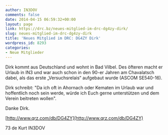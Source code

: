 ```yaml
---
author: IN3DOV
comments: false
date: 2014-04-15 06:59:32+00:00
layout: page
link: https://drc.bz/neues-mitglied-im-drc-dg4zy-dirk/
slug: neues-mitglied-im-drc-dg4zy-dirk
title: 'Neues Mitglied im DRC: DG4ZY Dirk'
wordpress_id: 8293
categories:
- Neue Mitglieder
---
```


Dirk kommt aus Deutschland und wohnt in Bad Vilbel. Des öfteren macht er Urlaub in IN3 und war auch schon in den 90-er Jahren am Chavalatsch dabei, als das erste „Versuchsrelais“ aufgebaut wurde (ASCOM SE540-16).

Dirk schreibt: "Da ich oft in Ahornach oder Kematen im Urlaub war und hoffentlich noch sein werde, würde ich Euch gerne unterstützen und dem Verein beitreten wollen".

Danke Dirk.

[http://www.qrz.com/db/DG4ZY](http://www.qrz.com/db/DG4ZY)

73 de Kurt IN3DOV
